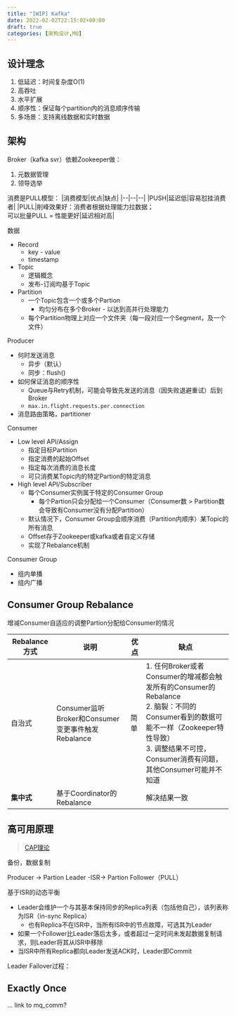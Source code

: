 ```yaml
---
title: "[WIP] Kafka"
date: 2022-02-02T22:15:02+08:00
draft: true
categories: [架构设计,MQ]
---
```


## 设计理念

1. 低延迟：时间复杂度O(1)
2. 高吞吐
3. 水平扩展
4. 顺序性：保证每个partition内的消息顺序传输
5. 多场景：支持离线数据和实时数据

## 架构

Broker（kafka svr）依赖Zookeeper做：
1. 元数据管理
2. 领导选举

消费是PULL模型：
|消费模型|优点|缺点|
|--|--|--|
|PUSH|延迟低|容易怼挂消费者|
|PULL|削峰效果好：消费者根据处理能力拉数据；<br/> 可以批量PULL = 性能更好|延迟相对高|

数据
+ Record
    + key - value
    + timestamp
+ Topic
    + 逻辑概念
    + 发布-订阅均基于Topic
+ Partition
    + 一个Topic包含一个或多个Partion
        + 均匀分布在多个Broker - 以达到高并行处理能力
    + 每个Partition物理上对应一个文件夹（每一段对应一个Segment，及一个文件）

Producer
+ 何时发送消息
    + 异步（默认）
    + 同步：flush()
+ 如何保证消息的顺序性
    + Queue与Retry机制，可能会导致先发送的消息（因失败退避重试）后到Broker
    + `max.in.flight.requests.per.connection`
+ 消息路由策略，partitioner

Consumer
+ Low level API/Assign
    + 指定目标Partition
    + 指定消费的起始Offset
    + 指定每次消费的消息长度
    + 可只消费某Topic内的特定Partion的特定消息
+ High level API/Subscriber
    + 每个Consumer实例属于特定的Consumer Group
        + 每个Partion只会分配给一个Consumer（Consumer数 > Partition数 会导致有Consumer没有分配Partition）
    + 默认情况下，Consumer Group会顺序消费（Partition内顺序）某Topic的所有消息
    + Offset存于Zookeeper或kafka或者自定义存储
    + 实现了Rebalance机制

Consumer Group
+ 组内单播
+ 组内广播

## Consumer Group Rebalance

增减Consumer自适应的调整Partion分配给Consumer的情况

|Rebalance方式|说明|优点|缺点|
|--|--|--|--|
|自治式|Consumer监听Broker和Consumer变更事件触发Rebalance|简单|1. 任何Broker或者Consumer的增减都会触发所有的Consumer的Rebalance<br/>2. 脑裂：不同的Consumer看到的数据可能不一样（Zookeeper特性导致）<br/>3. 调整结果不可控，Consumer消费有问题，其他Consumer可能并不知道|
|**集中式**|基于Coordinator的Rebalance||解决结果一致|

## 高可用原理

> [CAP理论]()

备份，数据复制

Producer -> Partion Leader -ISR-> Partion Follower（PULL）

基于ISR的动态平衡
+ Leader会维护一个与其基本保持同步的Replica列表（包括他自己），该列表称为ISR（in-sync Replica）
    + 也有Replica不在ISR中，当所有ISR中的节点故障，可选其为Leader
+ 如果一个Follower比Leader落后太多，或者超过一定时间未发起数据复制请求，则Leader将其从ISR中移除
+ 当ISR中所有Replica都向Leader发送ACK时，Leader即Commit

Leader Failover过程：

## Exactly Once

... link to mq_comm?